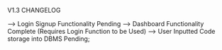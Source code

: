 V1.3 CHANGELOG

--> Login Signup Functionality Pending
--> Dashboard Functionality Complete (Requires Login Function to be Used)
--> User Inputted Code storage into DBMS Pending;
